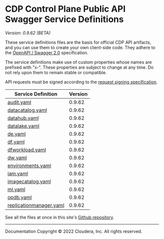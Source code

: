 # CDP Control Plane Public API Swagger Service Definitions

*Version: 0.9.62 (BETA)*

These service definitions files are the basis for official CDP API artifacts,
and you can use them to create your own client-side code. They adhere to the
[OpenAPI / Swagger 2.0](https://swagger.io/specification/v2/) specification.

The service definitions make use of custom properties whose names are prefixed
with "x-". These properties are subject to change at any time. Do not rely upon
them to remain stable or compatible.

API requests must be signed according to the
[request signing specification](request_signing.md).

| Service Definition | Version |
| --- | --- |
| [audit.yaml](./audit.yaml) | 0.9.62 |
| [datacatalog.yaml](./datacatalog.yaml) | 0.9.62 |
| [datahub.yaml](./datahub.yaml) | 0.9.62 |
| [datalake.yaml](./datalake.yaml) | 0.9.62 |
| [de.yaml](./de.yaml) | 0.9.62 |
| [df.yaml](./df.yaml) | 0.9.62 |
| [dfworkload.yaml](./dfworkload.yaml) | 0.9.62 |
| [dw.yaml](./dw.yaml) | 0.9.62 |
| [environments.yaml](./environments.yaml) | 0.9.62 |
| [iam.yaml](./iam.yaml) | 0.9.62 |
| [imagecatalog.yaml](./imagecatalog.yaml) | 0.9.62 |
| [ml.yaml](./ml.yaml) | 0.9.62 |
| [opdb.yaml](./opdb.yaml) | 0.9.62 |
| [replicationmanager.yaml](./replicationmanager.yaml) | 0.9.62 |

See all the files at once in this site's
[Github repository](https://github.com/cloudera/cdp-dev-docs/tree/master/api-docs/swagger).

----

Documentation Copyright © 2022 Cloudera, Inc. All rights reserved.

